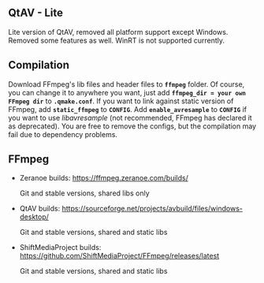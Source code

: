 ## QtAV - Lite
Lite version of QtAV, removed all platform support except Windows. Removed some features as well. WinRT is not supported currently.

## Compilation
Download FFmpeg's lib files and header files to **`ffmpeg`** folder. Of course, you can change it to anywhere you want, just add **`ffmpeg_dir = your own FFmpeg dir`** to **`.qmake.conf`**. If you want to link against static version of FFmpeg, add **`static_ffmpeg`** to **`CONFIG`**. Add **`enable_avresample`** to **`CONFIG`** if you want to use *libavresample* (not recommended, FFmpeg has declared it as deprecated). You are free to remove the configs, but the compilation may fail due to dependency problems.

## FFmpeg
- Zeranoe builds: https://ffmpeg.zeranoe.com/builds/

   Git and stable versions, shared libs only
- QtAV builds: https://sourceforge.net/projects/avbuild/files/windows-desktop/

   Git and stable versions, shared and static libs
- ShiftMediaProject builds: https://github.com/ShiftMediaProject/FFmpeg/releases/latest

   Git and stable versions, shared and static libs
